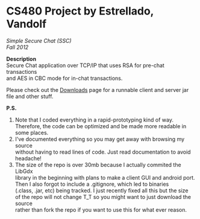 # CS480 Project by Estrellado, Vandolf
*Simple Secure Chat (SSC)*  
*Fall 2012*  

**Description**  
Secure Chat application over TCP/IP that uses RSA for pre-chat transactions  
and AES in CBC mode for in-chat transactions.

Please check out the [Downloads](https://bitbucket.org/vestrel00/security-project/downloads) page for a runnable client and server jar file and other stuff.

**P.S.**  

1. Note that I coded everything in a rapid-prototyping kind of way.   
   Therefore, the code can be optimized and be made more readable in some places.  
2. I've documented everything so you may get away with browsing my source   
   without having to read lines of code. Just read documentation to avoid headache!  
3. The size of the repo is over 30mb because I actually commited the LibGdx  
   library in the beginning with plans to make a client GUI and android port.   
   Then I also forgot to include a .gitignore, which led to binaries   
   (.class, .jar, etc) being tracked. I just recently fixed all this but the size   
   of the repo will not change T_T so you might want to just download the source   
   rather than fork the repo if you want to use this for what ever reason.  
